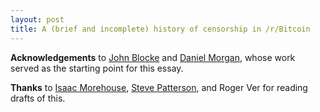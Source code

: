 ```yaml
---
layout: post
title: A (brief and incomplete) history of censorship in /r/Bitcoin
---
```


**Acknowledgements** to [John Blocke](https://medium.com/@johnblocke/a-brief-and-incomplete-history-of-censorship-in-r-bitcoin-c85a290fe43) and [Daniel Morgan](https://hackernoon.com/the-great-bitcoin-scaling-debate-a-timeline-6108081dbada), whose work served as the starting point for this essay.

**Thanks** to [Isaac Morehouse](https://isaacemorehouse.com), [Steve Patterson](https://steve-patterson.com), and Roger Ver for reading drafts of this.
